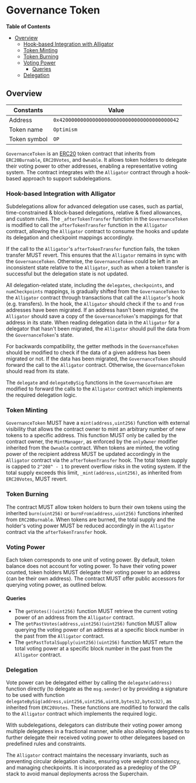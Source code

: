 # Governance Token

<!-- START doctoc generated TOC please keep comment here to allow auto update -->
<!-- DON'T EDIT THIS SECTION, INSTEAD RE-RUN doctoc TO UPDATE -->
**Table of Contents**

- [Overview](#overview)
  - [Hook-based Integration with Alligator](#hook-based-integration-with-alligator)
  - [Token Minting](#token-minting)
  - [Token Burning](#token-burning)
  - [Voting Power](#voting-power)
    - [Queries](#queries)
  - [Delegation](#delegation)

<!-- END doctoc generated TOC please keep comment here to allow auto update -->

## Overview

| Constants    | Value                                        |
|--------------|----------------------------------------------|
| Address      | `0x4200000000000000000000000000000000000042` |
| Token name   | `Optimism`                                   |
| Token symbol | `OP`                                         |

`GovernanceToken` is an [ERC20](https://eips.ethereum.org/EIPS/eip-20) token contract that inherits from `ERC20Burnable`,
`ERC20Votes`, and `Ownable`. It allows token holders to delegate their voting power to other addresses, enabling a representative
voting system. The contract integrates with the `Alligator` contract through a hook-based approach to support subdelegations.

### Hook-based Integration with Alligator

Subdelegations allow for advanced delegation use cases, such as partial, time-constrained & block-based delegations, relative
& fixed allowances, and custom rules. The `_afterTokenTransfer` function in the `GovernanceToken` is modified to call the
`afterTokenTransfer` function in the `Alligator` contract, allowing the `Alligator` contract to consume the hooks and update
its delegation and checkpoint mappings accordingly.

If the call to the `Alligator`'s `afterTokenTransfer` function fails, the token transfer MUST revert. This ensures that the
`Alligator` remains in sync with the `GovernanceToken`. Otherwise, the `GovernanceToken` could be left in an inconsistent
state relative to the `Alligator`, such as when a token transfer is successful but the delegation state is not updated.

All delegation-related state, including the `delegates`, `checkpoints`, and `numCheckpoints` mappings, is gradually
shifted from the `GovernanceToken` to the `Alligator` contract through transactions that call the `Alligator`'s hook
(e.g. transfers). In the hook, the `Alligator` should check if the `to` and `from` addresses have been migrated.
If an address hasn't been migrated, the `Alligator` should save a copy of the `GovernanceToken`'s mappings for that
address in its state. When reading delegation data in the `Alligator` for a delegator that hasn't been migrated,
the `Alligator` should pull the data from the `GovernanceToken`'s state.

For backwards compatibility, the getter methods in the `GovernanceToken` should be modified to check if the data of
a given address has been migrated or not. If the data has been migrated, the `GovernanceToken` should forward the
call to the `Alligator` contract. Otherwise, the `GovernanceToken` should read from its state. 

The `delegate` and `delegateBySig` functions in the `GovernanceToken` are modified to forward the
calls to the `Alligator` contract which implements the required delegation logic.

### Token Minting

`GovernanceToken` MUST have a `mint(address,uint256)` function with external visibility that allows the contract owner
to mint an arbitrary number of new tokens to a specific address. This function MUST only be called by the contract
owner, the `MintManager`, as enforced by the `onlyOwner` modifier inherited from the `Ownable` contract. When tokens
are minted, the voting power of the recipient address MUST be updated accordingly in the `Alligator` contract via the
`afterTokenTransfer` hook. The total token supply is capped to `2^208^ - 1` to prevent overflow risks in the voting
system. If the total supply exceeds this limit, `_mint(address,uint256)`, as inherited from `ERC20Votes`, MUST revert.

### Token Burning

The contract MUST allow token holders to burn their own tokens using the inherited `burn(uint256)` or
`burnFrom(address,uint256)` functions inherited from `ERC20Burnable`. When tokens are burned, the total supply and the
holder's voting power MUST be reduced accordingly in the `Alligator` contract via the `afterTokenTransfer` hook.

### Voting Power

Each token corresponds to one unit of voting power.
By default, token balance does not account for voting power. To have their voting power counted, token holders MUST delegate
their voting power to an address (can be their own address).
The contract MUST offer public accessors for querying voting power, as outlined below.

#### Queries

- The `getVotes()(uint256)` function MUST retrieve the current voting power of an address from the `Alligator` contract.
- The `getPastVotes(address,uint256)(uint256)` function MUST allow querying the voting power of an address at a specific
  block number in the past from the `Alligator` contract.
- The `getPastTotalSupply(uint256)(uint256)` function MUST return the total voting power at a specific block number in
  the past from the `Alligator` contract.

### Delegation

Vote power can be delegated either by calling the `delegate(address)` function directly (to delegate as the `msg.sender`)
or by providing a signature to be used with function `delegateBySig(address,uint256,uint256,uint8,bytes32,bytes32)`,
as inherited from `ERC20Votes`. These functions are modified to forward the calls to the `Alligator` contract which
implements the required logic.

With subdelegations, delegators can distribute their voting power among multiple delegatees in a fractional manner,
while also allowing delegatees to further delegate their received voting power to other delegatees based on predefined
rules and constraints.

The `Alligator` contract maintains the necessary invariants, such as preventing circular delegation chains, ensuring vote
weight consistency, and managing checkpoints. It is incorporated as a predeploy of the OP stack to avoid manual deployments
across the Superchain.
